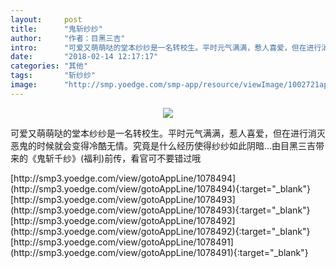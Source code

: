 ```yaml
---
layout:     post
title:      "鬼斩纱纱"
author:     "作者：目黑三吉"
intro:      "可爱又萌萌哒的堂本纱纱是一名转校生。平时元气满满，惹人喜爱，但在进行消灭恶鬼的时候就会变得冷酷无情。究竟是什么经历使得纱纱如此阴暗…由目黑三吉带来的《鬼斩千纱》(福利)前传，看官可不要错过哦"
date:       "2018-02-14 12:17:17"
categories: "其他"
tags:       "斩纱纱"
image:      "http://smp.yoedge.com/smp-app/resource/viewImage/1002721appline.png"
---
```

<div style="text-align: center">
<p><img src="http://smp.yoedge.com/smp-app/resource/viewImage/1002721appline.png"/></p>
</div>
<p class="post-meta">
<span>可爱又萌萌哒的堂本纱纱是一名转校生。平时元气满满，惹人喜爱，但在进行消灭恶鬼的时候就会变得冷酷无情。究竟是什么经历使得纱纱如此阴暗…由目黑三吉带来的《鬼斩千纱》(福利)前传，看官可不要错过哦</span>
</p>
[http://smp3.yoedge.com/view/gotoAppLine/1078494](http://smp3.yoedge.com/view/gotoAppLine/1078494){:target="_blank"}
[http://smp3.yoedge.com/view/gotoAppLine/1078493](http://smp3.yoedge.com/view/gotoAppLine/1078493){:target="_blank"}
[http://smp3.yoedge.com/view/gotoAppLine/1078492](http://smp3.yoedge.com/view/gotoAppLine/1078492){:target="_blank"}
[http://smp3.yoedge.com/view/gotoAppLine/1078491](http://smp3.yoedge.com/view/gotoAppLine/1078491){:target="_blank"}


